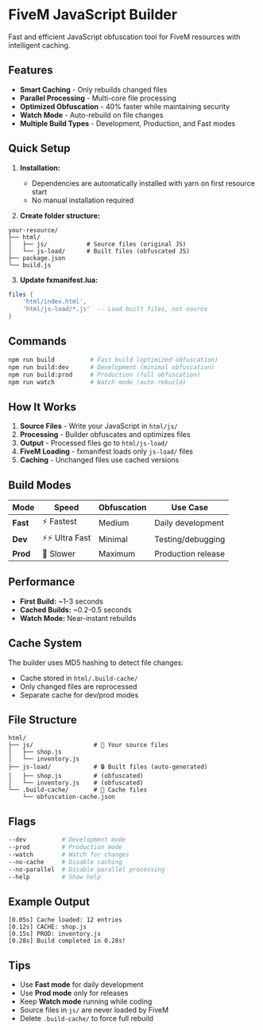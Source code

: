# FiveM JavaScript Builder

Fast and efficient JavaScript obfuscation tool for FiveM resources with intelligent caching.

## Features

- **Smart Caching** - Only rebuilds changed files
- **Parallel Processing** - Multi-core file processing
- **Optimized Obfuscation** - 40% faster while maintaining security
- **Watch Mode** - Auto-rebuild on file changes
- **Multiple Build Types** - Development, Production, and Fast modes

## Quick Setup

1. **Installation:**
   - Dependencies are automatically installed with yarn on first resource start
   - No manual installation required

2. **Create folder structure:**
```
your-resource/
├── html/
│   ├── js/           # Source files (original JS)
│   └── js-load/      # Built files (obfuscated JS)
├── package.json
└── build.js
```

3. **Update fxmanifest.lua:**
```lua
files {
    'html/index.html',
    'html/js-load/*.js'  -- Load built files, not source
}
```

## Commands

```bash
npm run build          # Fast build (optimized obfuscation)
npm run build:dev      # Development (minimal obfuscation)
npm run build:prod     # Production (full obfuscation)
npm run watch          # Watch mode (auto-rebuild)
```

## How It Works

1. **Source Files** - Write your JavaScript in `html/js/`
2. **Processing** - Builder obfuscates and optimizes files
3. **Output** - Processed files go to `html/js-load/`
4. **FiveM Loading** - fxmanifest loads only `js-load/` files
5. **Caching** - Unchanged files use cached versions

## Build Modes

| Mode | Speed | Obfuscation | Use Case |
|------|-------|-------------|----------|
| **Fast** | ⚡ Fastest | Medium | Daily development |
| **Dev** | ⚡⚡ Ultra Fast | Minimal | Testing/debugging |
| **Prod** | 🐌 Slower | Maximum | Production release |

## Performance

- **First Build:** ~1-3 seconds
- **Cached Builds:** ~0.2-0.5 seconds
- **Watch Mode:** Near-instant rebuilds

## Cache System

The builder uses MD5 hashing to detect file changes:
- Cache stored in `html/.build-cache/`
- Only changed files are reprocessed
- Separate cache for dev/prod modes

## File Structure

```
html/
├── js/                 # 📝 Your source files
│   ├── shop.js
│   └── inventory.js
├── js-load/            # 🔒 Built files (auto-generated)
│   ├── shop.js         # (obfuscated)
│   └── inventory.js    # (obfuscated)
└── .build-cache/       # 💾 Cache files
    └── obfuscation-cache.json
```

## Flags

```bash
--dev          # Development mode
--prod         # Production mode  
--watch        # Watch for changes
--no-cache     # Disable caching
--no-parallel  # Disable parallel processing
--help         # Show help
```

## Example Output

```
[0.05s] Cache loaded: 12 entries
[0.12s] CACHE: shop.js
[0.15s] PROD: inventory.js
[0.28s] Build completed in 0.28s!
```

## Tips

- Use **Fast mode** for daily development
- Use **Prod mode** only for releases
- Keep **Watch mode** running while coding
- Source files in `js/` are never loaded by FiveM
- Delete `.build-cache/` to force full rebuild
